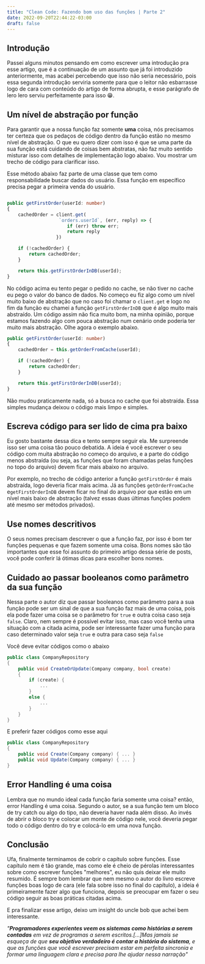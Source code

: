 ```yaml
---
title: "Clean Code: Fazendo bom uso das funções | Parte 2"
date: 2022-09-20T22:44:22-03:00
draft: false
---
```


## Introdução
Passei alguns minutos pensando em como escrever uma introdução pra esse artigo, que é a continuação de um assunto que já foi introduzido anteriormente, mas acabei percebendo que isso não seria necessário, pois essa segunda introdução serviria somente para que o leitor não esbarrasse logo de cara com conteúdo do artigo de forma abrupta, e esse parágrafo de lero lero serviu perfeitamente para isso 😁.

## Um nível de abstração por função
Para garantir que a nossa função faz somente **uma** coisa, nós precisamos ter certeza que os pedaços de código dentro da função estão no mesmo nível de abstração. O que eu quero dizer com isso é que se uma parte da sua função está cuidando de coisas bem abstratas, não faz muito sentido misturar isso com detalhes de implementação logo abaixo. Vou mostrar um trecho de código para clarificar isso.

Esse método abaixo faz parte de uma classe que tem como responsabilidade buscar dados do usuário. Essa função em específico precisa pegar a primeira venda do usuário.

```typescript

public getFirstOrder(userId: number)
{
    cachedOrder = client.get(
                   `orders.userId`, (err, reply) => {
                      if (err) throw err;
                      return reply
                  })

    if (!cachedOrder) {
        return cachedOrder;
    }

    return this.getFirstOrderInDB(userId);
}
```
No código acima eu tento pegar o pedido no cache, se não tiver no cache eu pego o valor do banco de dados. No começo eu fiz algo como um nível muito baixo de abstração que no caso foi chamar o `client.get` e logo no fim da função eu chamei a função `getFirstOrderInDB` que é algo muito mais abstraído. Um código assim não fica muito bom, na minha opinião, porque estamos fazendo algo com pouca abstração num cenário onde poderia ter muito mais abstração.
Olhe agora o exemplo abaixo.

```typescript
public getFirstOrder(userId: number)
{
    cachedOrder = this.getOrderFromCache(userId);

    if (!cachedOrder) {
        return cachedOrder;
    }

    return this.getFirstOrderInDB(userId);
}
```
Não mudou praticamente nada, só a busca no cache que foi abstraída. Essa simples mudança deixou o código mais limpo e simples.

## Escreva código para ser lido de cima pra baixo
Eu gosto bastante dessa dica e tento sempre seguir ela. Me surpreende isso ser uma coisa tão pouco debatida. A ideia é você escrever o seu código com muita abstração no começo do arquivo, e a parte do código menos abstraída (ou seja, as funções que foram chamadas pelas funções no topo do arquivo) devem ficar mais abaixo no arquivo.

Por exemplo, no trecho de código anterior a função `getFirstOrder` é mais abstraída, logo deveria ficar mais acima. Já as funções `getOrderFromCache` e`getFirstOrderInDB` devem ficar no final do arquivo por que estão em um nível mais baixo de abstração (talvez essas duas últimas funções podem até mesmo ser métodos privados).

## Use nomes descritivos
O seus nomes precisam descrever o que a função faz, por isso é bom ter funções pequenas e que fazem somente uma coisa. Bons nomes são tão importantes que esse foi assunto do primeiro artigo dessa série de posts, você pode conferir lá ótimas dicas para escolher bons nomes.

## Cuidado ao passar booleanos como parâmetro da sua função
Nessa parte o autor diz que passar booleanos como parâmetro para a sua função pode ser um sinal de que a sua função faz mais de uma coisa, pois ela pode fazer uma coisa se o parâmetro for `true` e outra coisa caso seja `false`. Claro, nem sempre é possível evitar isso, mas caso você tenha uma situação com a citada acima, pode ser interessante fazer uma função para caso determinado valor seja `true` e outra para caso seja `false`

Você deve evitar códigos como o abaixo
```c#
public class CompanyRepository
{
    public void CreateOrUpdate(Company company, bool create)
    {
        if (create) {
            ...
        }
        else {
            ...
        }
    }
}
```
E preferir fazer códigos como esse aqui
```c#
public class CompanyRepository
{
    public void Create(Company company) { ... }
    public void Update(Company company) { ... }
}
```

## Error Handling é uma coisa
Lembra que no mundo ideal cada função faria somente uma coisa? então, error Handling é uma coisa. Segundo o autor, se a sua função tem um bloco de try catch ou algo do tipo, não deveria haver nada além disso. Ao invés de abrir o bloco try e colocar um monte de código nele, você deveria pegar todo o código dentro do try e colocá-lo em uma nova função.

## Conclusão
Ufa, finalmente terminamos de cobrir o capítulo sobre funções. Esse capítulo nem é tão grande, mas como ele é cheio de pérolas interessantes sobre como escrever funções "melhores", eu não quis deixar ele muito resumido.
É sempre bom lembrar que nem mesmo o autor do livro escreve funções boas logo de cara (ele fala sobre isso no final do capítulo), a ideia é primeiramente fazer algo que funciona, depois se preocupar em fazer o seu código seguir as boas práticas citadas acima.

E pra finalizar esse artigo, deixo um insight do uncle bob que achei bem interessante.

*"**Programadores experientes veem os sistemas como histórias a serem contadas** em vez de programas a serem escritos.[...]Mas jamais se esqueça de que **seu objetivo verdadeiro é contar a história do sistema**, e que as funções que você escrever precisam estar em perfeita sincronia e formar uma linguagem clara e precisa para lhe ajudar nessa narração"*
